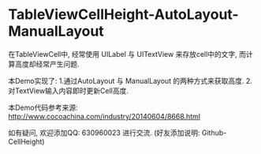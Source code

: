 # TableViewCellHeight-AutoLayout-ManualLayout
在TableViewCell中, 经常使用 UILabel 与 UITextView 来存放cell中的文字, 而计算高度却经常产生问题. 

本Demo实现了:
1.通过AutoLayout 与 ManualLayout 的两种方式来获取高度.
2.对TextView输入内容即时更新Cell高度.


本Demo代码参考来源: http://www.cocoachina.com/industry/20140604/8668.html

如有疑问, 欢迎添加QQ: 630960023 进行交流. (好友添加说明: Github-CellHeight)
